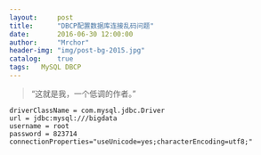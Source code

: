 ```yaml
---
layout:     post
title:      "DBCP配置数据库连接乱码问题"
date:       2016-06-30 12:00:00
author:     "Mrchor"
header-img: "img/post-bg-2015.jpg"
catalog:	true
tags:	MySQL DBCP
---
```


> “这就是我，一个低调的作者。”


	driverClassName = com.mysql.jdbc.Driver
	url = jdbc:mysql:///bigdata
	username = root
	password = 823714
	connectionProperties="useUnicode=yes;characterEncoding=utf8;"